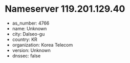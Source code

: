 # Nameserver 119.201.129.40

* as_number: 4766
* name: Unknown
* city: Dalseo-gu
* country: KR
* organization: Korea Telecom
* version: Unknown
* dnssec: false
